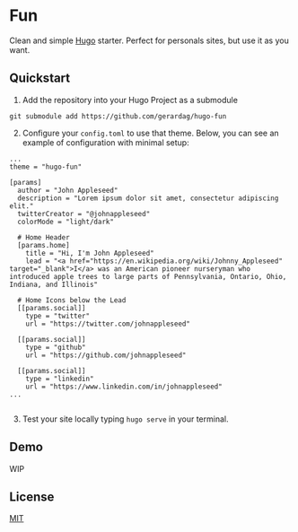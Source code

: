 # Fun

Clean and simple [Hugo](https://gohugo.io) starter. Perfect for personals sites, but use it as you want.

## Quickstart

1. Add the repository into your Hugo Project as a submodule

```
git submodule add https://github.com/gerardag/hugo-fun
```

2. Configure your `config.toml` to use that theme. Below, you can see an example of configuration with minimal setup:

```
...
theme = "hugo-fun"

[params]
  author = "John Appleseed"
  description = "Lorem ipsum dolor sit amet, consectetur adipiscing elit."
  twitterCreator = "@johnappleseed"
  colorMode = "light/dark"

  # Home Header
  [params.home]
    title = "Hi, I'm John Appleseed"
    lead = "<a href="https://en.wikipedia.org/wiki/Johnny_Appleseed" target="_blank">I</a> was an American pioneer nurseryman who introduced apple trees to large parts of Pennsylvania, Ontario, Ohio, Indiana, and Illinois"

  # Home Icons below the Lead
  [[params.social]]
    type = "twitter"
    url = "https://twitter.com/johnappleseed"

  [[params.social]]
    type = "github"
    url = "https://github.com/johnappleseed"

  [[params.social]]
    type = "linkedin"
    url = "https://www.linkedin.com/in/johnappleseed"
...


```

3. Test your site locally typing `hugo serve` in your terminal.



## Demo

WIP


## License

[MIT](/LICENSE.md)
